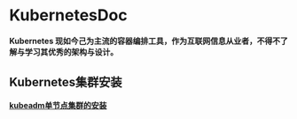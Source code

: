 # KubernetesDoc
**Kubernetes 现如今己为主流的容器编排工具，作为互联网信息从业者，不得不了解与学习其优秀的架构与设计。**
## Kubernetes集群安装
**[kubeadm单节点集群的安装](/install/kubeadm-boot-install.md)**